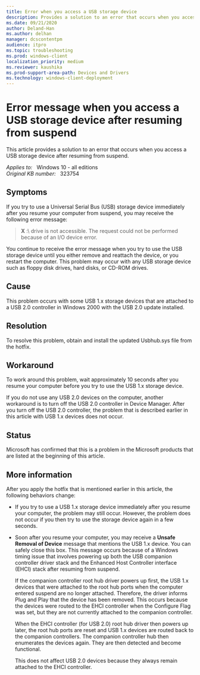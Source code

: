 ```yaml
---
title: Error when you access a USB storage device
description: Provides a solution to an error that occurs when you access a USB storage device after resuming from suspend.
ms.date: 09/21/2020
author: Deland-Han 
ms.author: delhan
manager: dcscontentpm
audience: itpro
ms.topic: troubleshooting
ms.prod: windows-client
localization_priority: medium
ms.reviewer: kaushika
ms.prod-support-area-path: Devices and Drivers
ms.technology: windows-client-deployment
---
```

# Error message when you access a USB storage device after resuming from suspend

This article provides a solution to an error that occurs when you access a USB storage device after resuming from suspend.

_Applies to:_ &nbsp; Windows 10 - all editions  
_Original KB number:_ &nbsp; 323754

## Symptoms

If you try to use a Universal Serial Bus (USB) storage device immediately after you resume your computer from suspend, you may receive the following error message:

> **X** :\ drive is not accessible. The request could not be performed because of an I/O device error.

You continue to receive the error message when you try to use the USB storage device until you either remove and reattach the device, or you restart the computer. This problem may occur with any USB storage device such as floppy disk drives, hard disks, or CD-ROM drives.

## Cause

This problem occurs with some USB 1.x storage devices that are attached to a USB 2.0 controller in Windows 2000 with the USB 2.0 update installed.

## Resolution

To resolve this problem, obtain and install the updated Usbhub.sys file from the hotfix.

## Workaround

To work around this problem, wait approximately 10 seconds after you resume your computer before you try to use the USB 1.x storage device.

If you do not use any USB 2.0 devices on the computer, another workaround is to turn off the USB 2.0 controller in Device Manager. After you turn off the USB 2.0 controller, the problem that is described earlier in this article with USB 1.x devices does not occur.

## Status

Microsoft has confirmed that this is a problem in the Microsoft products that are listed at the beginning of this article.

## More information

After you apply the hotfix that is mentioned earlier in this article, the following behaviors change:

- If you try to use a USB 1.x storage device immediately after you resume your computer, the problem may still occur. However, the problem does not occur if you then try to use the storage device again in a few seconds.

- Soon after you resume your computer, you may receive a **Unsafe Removal of Device** message that mentions the USB 1.x device. You can safely close this box. This message occurs because of a Windows timing issue that involves powering up both the USB companion controller driver stack and the Enhanced Host Controller interface (EHCI) stack after resuming from suspend.

    If the companion controller root hub driver powers up first, the USB 1.x devices that were attached to the root hub ports when the computer entered suspend are no longer attached. Therefore, the driver informs Plug and Play that the device has been removed. This occurs because the devices were routed to the EHCI controller when the Configure Flag was set, but they are not currently attached to the companion controller.

    When the EHCI controller (for USB 2.0) root hub driver then powers up later, the root hub ports are reset and USB 1.x devices are routed back to the companion controllers. The companion controller hub then enumerates the devices again. They are then detected and become functional.

    This does not affect USB 2.0 devices because they always remain attached to the EHCI controller.
